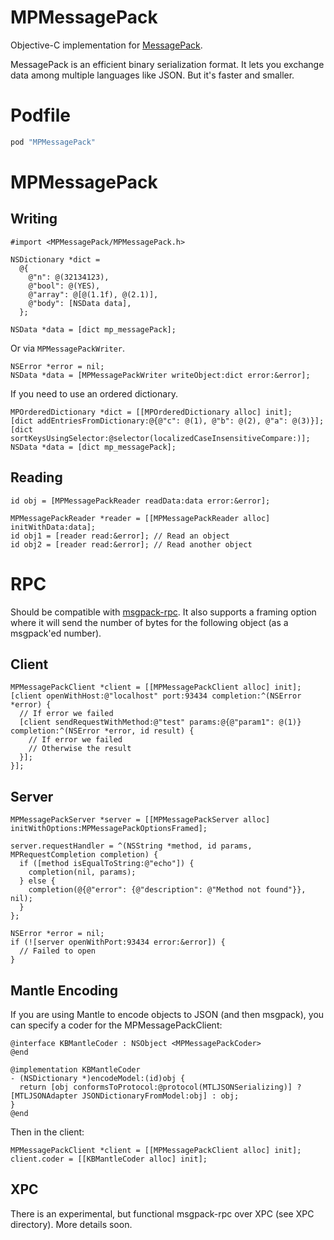 MPMessagePack
===========

Objective-C implementation for [MessagePack](http://msgpack.org/). 

MessagePack is an efficient binary serialization format. It lets you exchange data among multiple languages like JSON. But it's faster and smaller.

# Podfile

```ruby
pod "MPMessagePack"
```

# MPMessagePack

## Writing

```objc
#import <MPMessagePack/MPMessagePack.h>

NSDictionary *dict =
  @{
    @"n": @(32134123),
    @"bool": @(YES),
    @"array": @[@(1.1f), @(2.1)],
    @"body": [NSData data],
  };

NSData *data = [dict mp_messagePack];
```

Or via ```MPMessagePackWriter```.

```objc
NSError *error = nil;
NSData *data = [MPMessagePackWriter writeObject:dict error:&error];
```

If you need to use an ordered dictionary.

```objc
MPOrderedDictionary *dict = [[MPOrderedDictionary alloc] init];
[dict addEntriesFromDictionary:@{@"c": @(1), @"b": @(2), @"a": @(3)}];
[dict sortKeysUsingSelector:@selector(localizedCaseInsensitiveCompare:)];
NSData *data = [dict mp_messagePack];
```

## Reading

```objc
id obj = [MPMessagePackReader readData:data error:&error];
```

```objc
MPMessagePackReader *reader = [[MPMessagePackReader alloc] initWithData:data];
id obj1 = [reader read:&error]; // Read an object
id obj2 = [reader read:&error]; // Read another object
```

# RPC

Should be compatible with [msgpack-rpc](https://github.com/msgpack-rpc/msgpack-rpc). It also supports a framing option where it will send the number of bytes for the following object (as a msgpack'ed number).

## Client

```objc
MPMessagePackClient *client = [[MPMessagePackClient alloc] init];
[client openWithHost:@"localhost" port:93434 completion:^(NSError *error) {
  // If error we failed
  [client sendRequestWithMethod:@"test" params:@{@"param1": @(1)} completion:^(NSError *error, id result) {
    // If error we failed
    // Otherwise the result
  }];
}];
```


## Server

```objc
MPMessagePackServer *server = [[MPMessagePackServer alloc] initWithOptions:MPMessagePackOptionsFramed];

server.requestHandler = ^(NSString *method, id params, MPRequestCompletion completion) {
  if ([method isEqualToString:@"echo"]) {
    completion(nil, params);
  } else {
    completion(@{@"error": {@"description": @"Method not found"}}, nil);
  }
};

NSError *error = nil;
if (![server openWithPort:93434 error:&error]) {
  // Failed to open
}
```

## Mantle Encoding

If you are using Mantle to encode objects to JSON (and then msgpack), you can specify a coder for the MPMessagePackClient:

```objc
@interface KBMantleCoder : NSObject <MPMessagePackCoder>
@end

@implementation KBMantleCoder
- (NSDictionary *)encodeModel:(id)obj {
  return [obj conformsToProtocol:@protocol(MTLJSONSerializing)] ? [MTLJSONAdapter JSONDictionaryFromModel:obj] : obj;
}
@end
```

Then in the client:

```objc
MPMessagePackClient *client = [[MPMessagePackClient alloc] init];
client.coder = [[KBMantleCoder alloc] init];
```

## XPC

There is an experimental, but functional msgpack-rpc over XPC (see XPC directory). More details soon.
